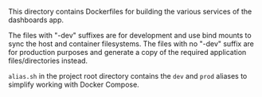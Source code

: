This directory contains Dockerfiles for building the various services of the dashboards app.

The files with "-dev" suffixes are for development and use bind mounts to sync the host and
container filesystems.  The files with no "-dev" suffix are for production purposes and generate
a copy of the required application files/directories instead.

`alias.sh` in the project root directory contains the `dev` and `prod` aliases
to simplify working with Docker Compose.
